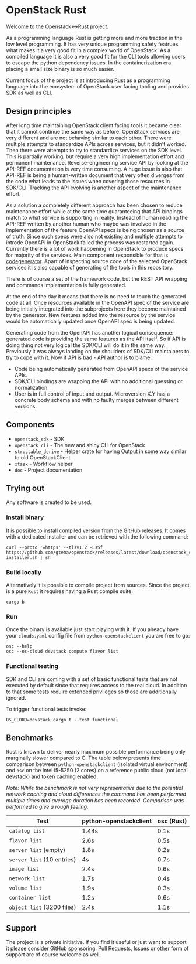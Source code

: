 # OpenStack Rust

Welcome to the Openstack<->Rust project.

As a programming language Rust is getting more and more traction in the low
level programming. It has very unique programming safety featrues what makes it
a very good fit in a complex world of OpenStack. As a compiled language it is
also a very good fit for the CLI tools allowing users to escape the python
dependency issues. In the containerization era placing a small size binary is
so much easier.

Current focus of the project is at introducing Rust as a programming language
into the ecosystem of OpenStack user facing tooling and provides SDK as well as
CLI.

## Design principles

After long time maintaining OpenStack client facing tools it became clear that
it cannot continue the same way as before. OpenStack services are very
different and are not behaving similar to each other. There were multiple
attempts to standardize APIs across services, but it didn't worked. Then there
were attempts to try to standardize services on the SDK level. This is
partially working, but require a very high implementation effort and permanent
maintenance. Reverse-engineering service API by looking at the API-REF
documentation is very time consuming. A huge issue is also that API-REF is
being a human-written document that very often diverges from the code what
leads to the issues when covering those resources in SDK/CLI. Tracking the API
evolving is another aspect of the maintenance effort.

As a solution a completely different approach has been chosen to reduce
maintenance effort while at the same time guaranteeing that API bindings match
to what service is supporting in reality. Instead of human reading the API-REF
written by another human who maybe was involved in the implementation of the
feature OpenAPI specs is being chosen as a source of truth. Since such specs
were also not existing and multiple attempts to introde OpenAPI in OpenStack
failed the process was restarted again. Currently there is a lot of work
happening in OpenStack to produce specs for majority of the services. Main
component responsible for that is
[codegenerator](https://opendev.org/openstack/codegenerator). Apart of
inspecting source code of the selected OpenStack services it is also capable of
generating of the tools in this repository.

There is of course a set of the framework code, but the REST API wrapping and
commands implementation is fully generated.

At the end of the day it means that there is no need to touch the generated
code at all. Once resources available in the OpenAPI spec of the service are
being initially integrated into the subprojects here they become maintained by
the generator. New features added into the resource by the service would be
automatically updated once OpenAPI spec is being updated.

Generating code from the OpenAPI has another logical consequence: generated
code is providing the same features as the API itself. So if API is doing thing
not very logical the SDK/CLI will do it in the same way. Previously it was
always landing on the shoulders of SDK/CLI maintainers to try to cope with it.
Now if API is bad - API author is to blame.

- Code being automatically generated from OpenAPI specs of the service APIs.
- SDK/CLI bindings are wrapping the API with no additional guessing or
normalization.
- User is in full control of input and output. Microversion X.Y has a concrete
body schema and with no faulty merges between different versions.

## Components

- `openstack_sdk` - SDK
- `openstack_cli` - The new and shiny CLI for OpenStack
- `structable_derive` - Helper crate for having Output in some way similar to
  old OpenStackClient
- `xtask` - Workflow helper
- `doc` - Project documentation

## Trying out

Any software is created to be used.

### Install binary

It is possible to install compiled version from the GitHub releases. It comes
with a dedicated installer and can be retrieved with the following command:

```console
curl --proto '=https' --tlsv1.2 -LsSf https://github.com/gtema/openstack/releases/latest/download/openstack_cli-installer.sh | sh
```

### Build locally
Alternatively it is possible to compile project from sources. Since the project
is a pure `Rust` it requires having a Rust compile suite.

```console
cargo b
```

### Run

Once the binary is available just start playing with it. If you already have
your `clouds.yaml` config file from `python-openstackclient` you are free to
go:

```console
osc --help
osc --os-cloud devstack compute flavor list
```

### Functional testing

SDK and CLI are coming with a set of basic functional tests that are not
executed by default since that requires access to the real cloud. In addition
to that some tests require extended privileges so those are additionally
ignored.

To trigger functional tests invoke:

```console
OS_CLOUD=devstack cargo t --test functional
```

## Benchmarks

Rust is known to deliver nearly maximum possible performance being only
marginally slower compared to C. The table below presents time comparison
between `python-openstackclient` (isolated virtual environment) and `osc` on
the Intel i5-5250 (2 cores) on a reference public cloud (not local devstack) and token caching enabled.

*Note: While the benchmark is not very representative due to the potential
network caching and cloud differences the command has been performed multiple
times and average duration has been recorded. Comparison was performed to give
a rough feeling.*

| Test | python-openstackclient | osc (Rust) |
|------|--------|------|
| `catalog list` | 1.44s | 0.1s |
| `flavor list` | 2.6s | 0.5s |
| `server list` (empty) | 1.8s | 0.2s |
| `server list` (10 entries) | 4s | 0.7s |
| `image list` | 2.4s | 0.6s |
| `network list` | 1.7s | 0.4s |
| `volume list` | 1.9s | 0.3s |
| `container list` | 1.2s | 0.6s |
| `object list` (3200 files) | 2.4s | 1.1s |

## Support

The project is a private initiative. If you find it useful or just want to
support it please consider [GitHub
sponsoring](https://github.com/sponsors/gtema). Pull Requests, Issues or other form
of support are of course welcome as well.
